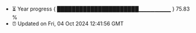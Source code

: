 - ⏳ Year progress { ██████████████████████▁▁▁▁▁▁▁▁ } 75.83 %
- ⏰ Updated on Fri, 04 Oct 2024 12:41:56 GMT

